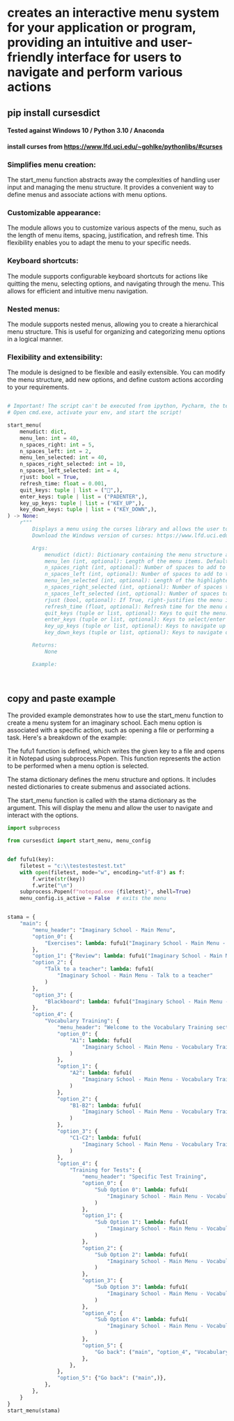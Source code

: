 # creates an interactive menu system for your application or program, providing an intuitive and user-friendly interface for users to navigate and perform various actions

## pip install cursesdict

#### Tested against Windows 10 / Python 3.10 / Anaconda 
#### install curses from https://www.lfd.uci.edu/~gohlke/pythonlibs/#curses


### Simplifies menu creation: 

The start_menu function abstracts away the complexities of handling user input and managing the menu structure. It provides a convenient way to define menus and associate actions with menu options.

### Customizable appearance: 

The module allows you to customize various aspects of the menu, such as the length of menu items, spacing, justification, and refresh time. This flexibility enables you to adapt the menu to your specific needs.

### Keyboard shortcuts: 

The module supports configurable keyboard shortcuts for actions like quitting the menu, selecting options, and navigating through the menu. This allows for efficient and intuitive menu navigation.

### Nested menus: 

The module supports nested menus, allowing you to create a hierarchical menu structure. This is useful for organizing and categorizing menu options in a logical manner.

### Flexibility and extensibility: 

The module is designed to be flexible and easily extensible. You can modify the menu structure, add new options, and define custom actions according to your requirements.



```python

# Important! The script can't be executed from ipython, Pycharm, the terminal, etc. 
# Open cmd.exe, activate your env, and start the script!

start_menu(
    menudict: dict,
    menu_len: int = 40,
    n_spaces_right: int = 5,
    n_spaces_left: int = 2,
    menu_len_selected: int = 40,
    n_spaces_right_selected: int = 10,
    n_spaces_left_selected: int = 4,
    rjust: bool = True,
    refresh_time: float = 0.001,
    quit_keys: tuple | list = ("",),
    enter_keys: tuple | list = ("PADENTER",),
    key_up_keys: tuple | list = ("KEY_UP",),
    key_down_keys: tuple | list = ("KEY_DOWN",),
) -> None:
    r"""
        Displays a menu using the curses library and allows the user to navigate and interact with the menu options.
        Download the Windows version of curses: https://www.lfd.uci.edu/~gohlke/pythonlibs/#curses

        Args:
            menudict (dict): Dictionary containing the menu structure and options.
            menu_len (int, optional): Length of the menu items. Defaults to 40.
            n_spaces_right (int, optional): Number of spaces to add to the right of each menu item. Defaults to 5.
            n_spaces_left (int, optional): Number of spaces to add to the left of each menu item. Defaults to 2.
            menu_len_selected (int, optional): Length of the highlighted (selected) menu items. Defaults to 40.
            n_spaces_right_selected (int, optional): Number of spaces to add to the right of each highlighted menu item. Defaults to 10.
            n_spaces_left_selected (int, optional): Number of spaces to add to the left of each highlighted menu item. Defaults to 4.
            rjust (bool, optional): If True, right-justifies the menu items. If False, left-justifies the menu items. Defaults to True.
            refresh_time (float, optional): Refresh time for the menu display, in seconds. Defaults to 0.001.
            quit_keys (tuple or list, optional): Keys to quit the menu. Defaults to ("",).
            enter_keys (tuple or list, optional): Keys to select/enter a menu option. Defaults to ("PADENTER",).
            key_up_keys (tuple or list, optional): Keys to navigate up in the menu. Defaults to ("KEY_UP",).
            key_down_keys (tuple or list, optional): Keys to navigate down in the menu. Defaults to ("KEY_DOWN",).

        Returns:
            None

        Example:

	
```

## copy and paste example


The provided example demonstrates how to use the start_menu function to create a menu system for an imaginary school. Each menu option is associated with a specific action, such as opening a file or performing a task. Here's a breakdown of the example:

The fufu1 function is defined, which writes the given key to a file and opens it in Notepad using subprocess.Popen. This function represents the action to be performed when a menu option is selected.

The stama dictionary defines the menu structure and options. It includes nested dictionaries to create submenus and associated actions.

The start_menu function is called with the stama dictionary as the argument. This will display the menu and allow the user to navigate and interact with the options.

	
	
```python
import subprocess

from cursesdict import start_menu, menu_config


def fufu1(key):
    filetest = "c:\\testestestest.txt"
    with open(filetest, mode="w", encoding="utf-8") as f:
        f.write(str(key))
        f.write("\n")
    subprocess.Popen(f"notepad.exe {filetest}", shell=True)
    menu_config.is_active = False  # exits the menu


stama = {
    "main": {
        "menu_header": "Imaginary School - Main Menu",
        "option_0": {
            "Exercises": lambda: fufu1("Imaginary School - Main Menu - Exercises")
        },
        "option_1": {"Review": lambda: fufu1("Imaginary School - Main Menu - Review")},
        "option_2": {
            "Talk to a teacher": lambda: fufu1(
                "Imaginary School - Main Menu - Talk to a teacher"
            )
        },
        "option_3": {
            "Blackboard": lambda: fufu1("Imaginary School - Main Menu - Blackboard")
        },
        "option_4": {
            "Vocabulary Training": {
                "menu_header": "Welcome to the Vocabulary Training section:",
                "option_0": {
                    "A1": lambda: fufu1(
                        "Imaginary School - Main Menu - Vocabulary Training - A1"
                    )
                },
                "option_1": {
                    "A2": lambda: fufu1(
                        "Imaginary School - Main Menu - Vocabulary Training - A2"
                    )
                },
                "option_2": {
                    "B1-B2": lambda: fufu1(
                        "Imaginary School - Main Menu - Vocabulary Training - B1-B2"
                    )
                },
                "option_3": {
                    "C1-C2": lambda: fufu1(
                        "Imaginary School - Main Menu - Vocabulary Training - C1-C2"
                    )
                },
                "option_4": {
                    "Training for Tests": {
                        "menu_header": "Specific Test Training",
                        "option_0": {
                            "Sub Option 0": lambda: fufu1(
                                "Imaginary School - Main Menu - Vocabulary Training - Suboption 0"
                            )
                        },
                        "option_1": {
                            "Sub Option 1": lambda: fufu1(
                                "Imaginary School - Main Menu - Vocabulary Training - Suboption 1"
                            )
                        },
                        "option_2": {
                            "Sub Option 2": lambda: fufu1(
                                "Imaginary School - Main Menu - Vocabulary Training - SubOption 2"
                            )
                        },
                        "option_3": {
                            "Sub Option 3": lambda: fufu1(
                                "Imaginary School - Main Menu - Vocabulary Training - Suboption 3"
                            )
                        },
                        "option_4": {
                            "Sub Option 4": lambda: fufu1(
                                "Imaginary School - Main Menu - Vocabulary Training - Suboption 4"
                            )
                        },
                        "option_5": {
                            "Go back": ("main", "option_4", "Vocabulary Training")
                        },
                    },
                },
                "option_5": {"Go back": ("main",)},
            },
        },
    }
}
start_menu(stama)


```